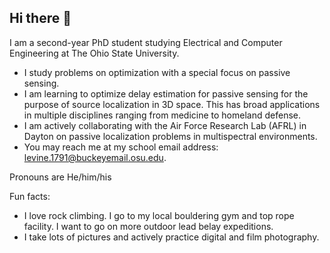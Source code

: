 ## Hi there 👋

I am a second-year PhD student studying Electrical and Computer Engineering at The Ohio State University.

- I study problems on optimization with a special focus on passive sensing.
- I am learning to optimize delay estimation for passive sensing for the purpose of source localization in 3D space. This has broad applications in multiple disciplines ranging from medicine to homeland defense.
- I am actively collaborating with the Air Force Research Lab (AFRL) in Dayton on passive localization problems in multispectral environments.
- You may reach me at my school email address: levine.1791@buckeyemail.osu.edu.

Pronouns are He/him/his

Fun facts: 
- I love rock climbing. I go to my local bouldering gym and top rope facility. I want to go on more outdoor lead belay expeditions.
- I take lots of pictures and actively practice digital and film photography.

<!--
**noahgl123/noahgl123** is a ✨ _special_ ✨ repository because its `README.md` (this file) appears on your GitHub profile.

Here are some ideas to get you started:

- 🔭 I’m currently working on ...
- 🌱 I’m currently learning ...
- 👯 I’m looking to collaborate on ...
- 🤔 I’m looking for help with ...
- 💬 Ask me about ...
- 📫 How to reach me: ...
- 😄 Pronouns: ...
- ⚡ Fun fact: ...
-->

